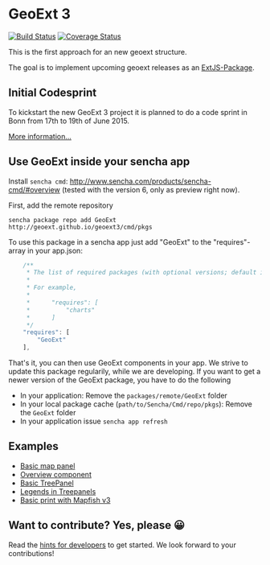 # GeoExt 3

[![Build Status](https://travis-ci.org/geoext/geoext3.svg?branch=master)](https://travis-ci.org/geoext/geoext3) [![Coverage Status](https://coveralls.io/repos/geoext/geoext3/badge.svg)](https://coveralls.io/r/geoext/geoext3)

This is the first approach for an new geoext structure.

The goal is to implement upcoming geoext releases as an 
[ExtJS-Package](http://docs.sencha.com/cmd/5.x/cmd_packages/cmd_packages.html).

## Initial Codesprint
To kickstart the new GeoExt 3 project it is planned to do a code sprint in Bonn from 17th to 19th of June 2015.

[More information...](https://github.com/geoext/geoext3/wiki/GeoExt-3-Codesprint)

## Use GeoExt inside your sencha app

Install `sencha cmd`: http://www.sencha.com/products/sencha-cmd/#overview (tested with the
version 6, only as preview right now).

First, add the remote repository

```
sencha package repo add GeoExt http://geoext.github.io/geoext3/cmd/pkgs
```

To use this package in a sencha app just add "GeoExt" to the "requires"-array
in your app.json:

```javascript
    /**
     * The list of required packages (with optional versions; default is "latest").
     *
     * For example,
     *
     *      "requires": [
     *          "charts"
     *      ]
     */
    "requires": [
        "GeoExt"
    ],
```

That's it, you can then use GeoExt components in your app. We strive to update
this package regularily, while we are developing. If you want to get a newer
version of the GeoExt package, you have to do the following

* In your application: Remove the `packages/remote/GeoExt` folder
* In your local package cache (`path/to/Sencha/Cmd/repo/pkgs`): Remove the
  `GeoExt` folder
* In your application issue `sencha app refresh`

## Examples

* [Basic map panel](http://rawgit.com/geoext/geoext3/master/examples/panel/map.html)
* [Overview component](http://rawgit.com/geoext/geoext3/master/examples/component/overviewMap.html)
* [Basic TreePanel](http://rawgit.com/geoext/geoext3/master/examples/tree/panel.html)
* [Legends in Treepanels](http://rawgit.com/geoext/geoext3/master/examples/tree/tree-legend-simple.html)
* [Basic print with Mapfish v3](http://rawgit.com/geoext/geoext3/master/examples/print/basic-mapfish.html)


## Want to contribute? Yes, please 😀

Read the [hints for developers](development.md) to get started. We look forward
to your contributions!

